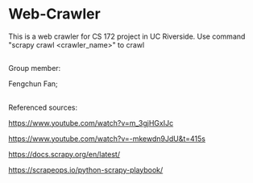 # Web-Crawler

This is a web crawler for CS 172 project in UC Riverside. Use command "scrapy crawl <crawler_name>" to crawl
##
Group member:

Fengchun Fan; 
##
Referenced sources:

https://www.youtube.com/watch?v=m_3gjHGxIJc

https://www.youtube.com/watch?v=-mkewdn9JdU&t=415s

https://docs.scrapy.org/en/latest/

https://scrapeops.io/python-scrapy-playbook/
